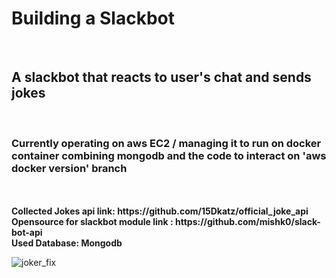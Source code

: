 <h1>Building a Slackbot</h1><br>
<h2>A slackbot that reacts to user's chat and sends jokes </h2><br>

<h3>Currently operating on aws EC2 / managing it to run on docker container combining mongodb and the code to interact on 'aws docker version' branch</h3><br><br>
<b>Collected Jokes api link: https://github.com/15Dkatz/official_joke_api<br>
Opensource for slackbot module link : https://github.com/mishk0/slack-bot-api<br>
Used Database: Mongodb</b><br>


![joker_fix](https://user-images.githubusercontent.com/39256000/58455581-0ce84100-815d-11e9-833c-90c7af08f52f.jpg)

